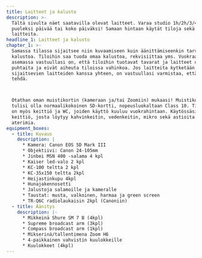 ```yaml
---
title: Laitteet ja kalusto
description: >-
  Tältä sivulta näet saatavilla olevat laitteet. Varaa studio 1h/2h/3/4h,
  puoleksi päivää tai koko päiväksi! Samaan hintaan käytät tiloja sekä
  laitteita.
headline_1: Laitteet ja kalusto
chapter_1: >-
  Samassa tilassa sijaitsee niin kuvaamiseen kuin äänittämiseenkin tarvittavaa
  kalustoa. Tiloihin saa tuoda omaa kalustoa, rekvisiittaa yms. Vuokraajan
  asemassa vastuullasi on, että tiloihin tuotavat tavarat ja laitteet ovat
  puhtaita ja eivät aiheuta tiloissa vahinkoa. Jos laitteita kytketään studiolla
  sijaitsevien laitteiden kanssa yhteen, on vastuullasi varmistaa, että näin voi
  tehdä.



  Otathan oman muistikortin (kameraan ja/tai Zoomiin) mukaasi! Muistikortin
  tulisi olla normaalikokoinen SD-kortti, nopeusluokaltaan Class 10.​ Tiloissa
  on myös keittiö ja WC, joiden käyttö kuuluu vuokrahintaan. Käytössäsi on myös
  keittiö, josta löytyy kahvinkeitin, vedenkeitin, mikro sekä astioita ja
  aterimia.
equipment_boxes:
  - title: Kuvaus
    description: |
      * Kamera: Canon EOS 5D Mark III
      * Objektiivi: Canon 24-105mm
      * Jinbei MSN 400 -salama 4 kpl
      * Kaiser led-valo 2 kpl
      * KC-100 teltta 2 kpl
      * KC-35x150 teltta 2kpl
      * Heijastinkupu 4kpl
      * Hunajakennosetti
      * Jalustoja salamoille ja kameralle
      * Taustat: musta, valkoinen, harmaa ja green screen
      * TR-Q6C radiolaukaisin 2kpl (Canoniin)
  - title: Äänitys
    description: |-
      * Mikkeinä Shure SM 7 B (4kpl)
      * Supreme broadcast arm (3kpl)
      * Compass broadcast arm (1kpl)
      * Mikserinä/tallentimena Zoom H6
      * 4-paikkainen vahvistin kuulokkeille
      * Kuulokkeet (4kpl)
---
```


